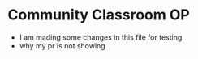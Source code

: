 # Community Classroom OP
- I am mading some changes in this file for testing.
- why my pr is not showing 
  
